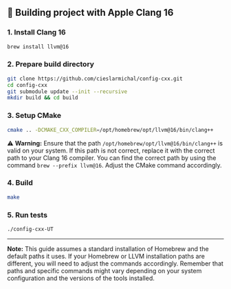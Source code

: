 ## 🔨 Building project with Apple Clang 16

### 1. Install Clang 16

```bash
brew install llvm@16
```

### 2. Prepare build directory

```bash
git clone https://github.com/cieslarmichal/config-cxx.git
cd config-cxx
git submodule update --init --recursive
mkdir build && cd build
```

### 3. Setup CMake

```bash
cmake .. -DCMAKE_CXX_COMPILER=/opt/homebrew/opt/llvm@16/bin/clang++
```

⚠️ **Warning:** Ensure that the path `/opt/homebrew/opt/llvm@16/bin/clang++` is valid on your system. If this path is
not correct, replace it with the correct path to your Clang 16 compiler. You can find the correct path by using the
command `brew --prefix llvm@16`. Adjust the CMake command accordingly.

### 4. Build

```bash
make
```

### 5. Run tests

```bash
./config-cxx-UT
```

---

**Note:** This guide assumes a standard installation of Homebrew and the default paths it uses. If your Homebrew or LLVM
installation paths are different, you will need to adjust the commands accordingly. Remember that paths and specific
commands might vary depending on your system configuration and the versions of the tools installed.
